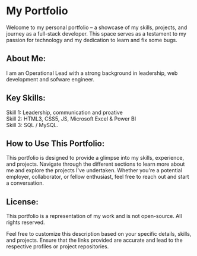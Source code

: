 # My Portfolio
Welcome to my personal portfolio – a showcase of my skills, projects, and journey as a full-stack developer. This space serves as a testament to my passion for technology and my dedication to learn and fix some bugs.

## About Me:
I am an Operational Lead with a strong background in leadership, web development and sofware engineer. 

## Key Skills:
Skill 1: Leadership, communication and proative <br/>
Skill 2: HTML3, CSS5, JS, Microsoft Excel & Power BI <br/>
Skill 3: SQL / MySQL.

## How to Use This Portfolio:
This portfolio is designed to provide a glimpse into my skills, experience, and projects. Navigate through the different sections to learn more about me and explore the projects I've undertaken. Whether you're a potential employer, collaborator, or fellow enthusiast, feel free to reach out and start a conversation.

## License:
This portfolio is a representation of my work and is not open-source. All rights reserved.

Feel free to customize this description based on your specific details, skills, and projects. Ensure that the links provided are accurate and lead to the respective profiles or project repositories.
